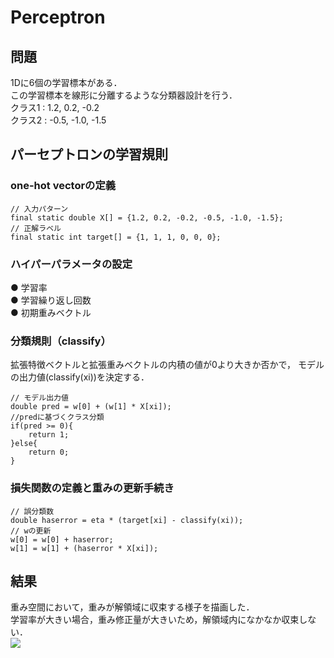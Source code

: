 # Perceptron  

## 問題  
1Dに6個の学習標本がある．  
この学習標本を線形に分離するような分類器設計を行う．  
クラス1 : 1.2, 0.2, -0.2  
クラス2 : -0.5, -1.0, -1.5  

## パーセプトロンの学習規則  
### one-hot vectorの定義  
```
// 入力パターン
final static double X[] = {1.2, 0.2, -0.2, -0.5, -1.0, -1.5};
// 正解ラベル
final static int target[] = {1, 1, 1, 0, 0, 0};
```
### ハイパーパラメータの設定 
● 学習率  
● 学習繰り返し回数  
● 初期重みベクトル  

### 分類規則（classify）  
拡張特徴ベクトルと拡張重みベクトルの内積の値が0より大きか否かで，
モデルの出力値(classify(xi))を決定する．  
```
// モデル出力値  
double pred = w[0] + (w[1] * X[xi]);  
//predに基づくクラス分類
if(pred >= 0){
    return 1; 
}else{
    return 0; 
}
```    
### 損失関数の定義と重みの更新手続き    
```
// 誤分類数
double haserror = eta * (target[xi] - classify(xi));                
// wの更新
w[0] = w[0] + haserror;
w[1] = w[1] + (haserror * X[xi]);
````
## 結果  
重み空間において，重みが解領域に収束する様子を描画した．  
学習率が大きい場合，重み修正量が大きいため，解領域内になかなか収束しない．  
<img src="https://github.com/ikuhiroo/Perceptron/blob/master/result.png">  
